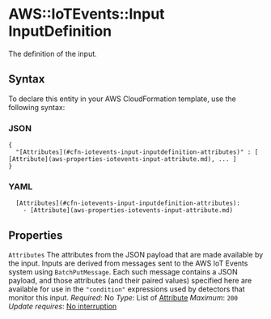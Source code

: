 # AWS::IoTEvents::Input InputDefinition<a name="aws-properties-iotevents-input-inputdefinition"></a>

The definition of the input\.

## Syntax<a name="aws-properties-iotevents-input-inputdefinition-syntax"></a>

To declare this entity in your AWS CloudFormation template, use the following syntax:

### JSON<a name="aws-properties-iotevents-input-inputdefinition-syntax.json"></a>

```
{
  "[Attributes](#cfn-iotevents-input-inputdefinition-attributes)" : [ [Attribute](aws-properties-iotevents-input-attribute.md), ... ]
}
```

### YAML<a name="aws-properties-iotevents-input-inputdefinition-syntax.yaml"></a>

```
  [Attributes](#cfn-iotevents-input-inputdefinition-attributes):
    - [Attribute](aws-properties-iotevents-input-attribute.md)
```

## Properties<a name="aws-properties-iotevents-input-inputdefinition-properties"></a>

`Attributes`  <a name="cfn-iotevents-input-inputdefinition-attributes"></a>
The attributes from the JSON payload that are made available by the input\. Inputs are derived from messages sent to the AWS IoT Events system using `BatchPutMessage`\. Each such message contains a JSON payload, and those attributes \(and their paired values\) specified here are available for use in the `"condition"` expressions used by detectors that monitor this input\.
*Required*: No
*Type*: List of [Attribute](aws-properties-iotevents-input-attribute.md)
*Maximum*: `200`
*Update requires*: [No interruption](https://docs.aws.amazon.com/AWSCloudFormation/latest/UserGuide/using-cfn-updating-stacks-update-behaviors.html#update-no-interrupt)
